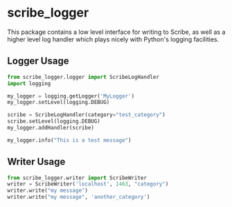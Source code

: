 scribe_logger
=============

This package contains a low level interface for writing to Scribe,
as well as a higher level log handler which plays nicely with Python's
logging facilities.


Logger Usage
------------

```python
from scribe_logger.logger import ScribeLogHandler
import logging

my_logger = logging.getLogger('MyLogger')
my_logger.setLevel(logging.DEBUG)

scribe = ScribeLogHandler(category="test_category")
scribe.setLevel(logging.DEBUG)
my_logger.addHandler(scribe)

my_logger.info("This is a test message")
```

Writer Usage
------------

```python
from scribe_logger.writer import ScribeWriter
writer = ScribeWriter('localhost', 1463, "category")
writer.write("my message")
writer.write("my message", 'another_category')
```

